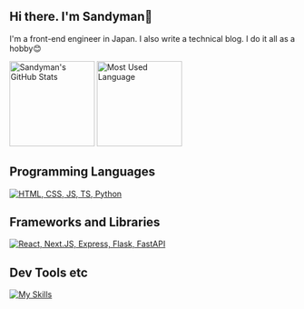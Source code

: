## Hi there. I'm Sandyman👋
I'm a front-end engineer in Japan. I also write a technical blog. I do it all as a hobby😊


<p align="left">
  <img alt="Sandyman's GitHub Stats" height="150px" src="https://github-readme-stats.vercel.app/api?username=SuperSandyman&count_private=true&show_icons=true&theme=dracula" />
  <img alt="Most Used Language" height="150px" src="https://github-readme-stats.vercel.app/api/top-langs/?username=SuperSandyman&layout=compact&theme=dracula" />
</p>

## Programming Languages
[![HTML, CSS, JS, TS, Python](https://skillicons.dev/icons?i=html,css,js,ts,python)](https://skillicons.dev)

## Frameworks and Libraries
[![React, Next.JS, Express, Flask, FastAPI](https://skillicons.dev/icons?i=react,nextjs,tailwind,express,flask,fastapi)](https://skillicons.dev)

## Dev Tools etc
[![My Skills](https://skillicons.dev/icons?i=linux,ubuntu,docker,vscode,postgres,git,cloudflare,vercel)](https://skillicons.dev)
